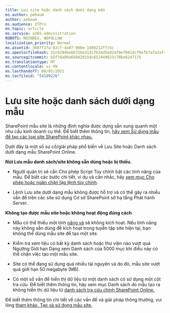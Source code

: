 ```yaml
---
title: Lưu site hoặc danh sách dưới dạng mẫu
ms.author: pebaum
author: pebaum
ms.audience: ITPro
ms.topic: article
ms.service: o365-administration
ROBOTS: NOINDEX, NOFOLLOW
localization_priority: Normal
ms.assetid: 368ff1fa-82cf-4a07-986e-140b212ffc5c
ms.openlocfilehash: 31cb294be6b72be313cf63ed5ed2af0ef041dcf6efb7a7a2af4e1b6a9a149c43
ms.sourcegitcommit: b5f7da89a650d2915dc652449623c78be6247175
ms.translationtype: MT
ms.contentlocale: vi-VN
ms.lasthandoff: 08/05/2021
ms.locfileid: "54109226"
---
```

# <a name="save-site-or-list-as-a-template"></a>Lưu site hoặc danh sách dưới dạng mẫu

SharePoint mẫu site là những định nghĩa được dựng sẵn xung quanh một nhu cầu kinh doanh cụ thể. Để biết thêm thông tin, [hãy xem Sử dụng mẫu để tạo các loại site SharePoint khác nhau.](https://support.office.com/article/using-templates-to-create-different-kinds-of-sharepoint-sites-449eccec-ff99-4cf3-b62e-dcfee37e8da4)

Dưới đây là một số sự cố/giải pháp phổ biến về Lưu Site hoặc Danh sách dưới dạng mẫu SharePoint Online.

**Nút Lưu mẫu danh sách/site không sẵn dùng hoặc bị thiếu.** 

- Người quản trị sẽ cần Cho phép Script Tùy chỉnh bật các tính năng của mẫu. Để biết các bước chi tiết, ví dụ và cân nhắc, hãy [xem mục Cho phép hoặc ngăn chặn tập lệnh tùy chỉnh](https://docs.microsoft.com/sharepoint/allow-or-prevent-custom-script).


- Lệnh Lưu site dưới dạng mẫu không được hỗ trợ và có thể gây ra nhiều vấn đề trên các site sử dụng Cơ sở SharePoint sở hạ tầng Phát hành Server.


**Không tạo được mẫu site hoặc không hoạt động đúng cách**

- Mẫu có thể thiếu một tính [năng và](https://social.technet.microsoft.com/wiki/contents/articles/14423.sharepoint-2013-existing-features-guid.aspx) sẽ không kích hoạt. Nếu tính năng này không sẵn dùng để kích hoạt trong tuyển tập site hiện tại, bạn không thể dùng mẫu site để tạo một site.


- Kiểm tra xem liệu có [](https://support.office.com/article/Manage-large-lists-and-libraries-in-SharePoint-B8588DAE-9387-48C2-9248-C24122F07C59) bất kỳ danh sách hoặc thư viện nào vượt quá Ngưỡng Giới hạn Dạng xem Danh sách của 5000 mục khi điều này có thể chặn việc tạo một mẫu site.


- Site có thể đang sử dụng quá nhiều tài nguyên và do đó, mẫu site vượt quá giới hạn 50 megabyte (MB).


- Có một số vấn đề hiển thị dữ liệu từ một danh sách có sử dụng một cột tra cứu. Để biết thêm thông tin, hãy xem mục Danh sách do mẫu tạo ra không hiển thị dữ liệu từ [danh sách tra cứu chính SharePoint Online.](https://docs.microsoft.com/sharepoint/support/lists-and-libraries/template-generated-list-incorrect-data)


Để biết thêm thông tin chi tiết về các vấn đề và giải pháp thông thường, vui lòng [tham khảo, Tạo và sử dụng mẫu site.](https://support.office.com/article/Create-and-use-site-templates-60371B0F-00E0-4C49-A844-34759EBDD989)

